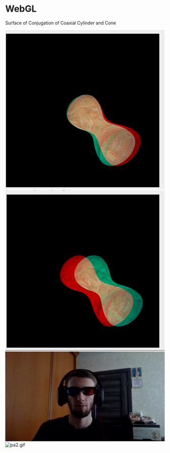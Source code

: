 # WebGL

Surface of Conjugation of Coaxial Cylinder and Cone

![img.png](img.png)
![img_1.png](img_1.png)
![photo.jpg](photo.jpg)
![pa2.gif](pa2.gif)
